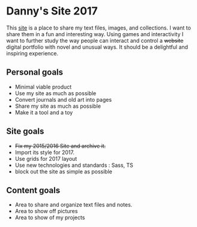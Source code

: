 # Danny's Site 2017
This [site](https://kuwala.github.io) is a place to share my text files, images, and collections.
I want to share them in a fun and interesting way. Using games and
interactivity I want to further study the way people can interact
and control a ~~website~~ digital portfolio with novel and unusual ways.
It should be a delightful and inspiring experience.

## Personal goals
* Minimal viable product
* Use my site as much as possible
* Convert journals and old art into pages
* Share my site as much as possible
* Make it a tool and a toy

## Site goals
* ~~Fix my 2015/2016 Site and archive it.~~
* Import its style for 2017.
* Use grids for 2017 layout
* Use new technologies and standards : Sass, TS
* block out the site as simple as possible

## Content goals
* Area to share and organize text files and notes.
* Area to show off pictures
* Area to show of my projects
